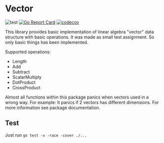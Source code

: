 # Vector

![test](https://github.com/idexter/vector/workflows/test/badge.svg)
[![Go Report Card](https://goreportcard.com/badge/github.com/idexter/vector)](https://goreportcard.com/report/github.com/idexter/vector)
[![codecov](https://codecov.io/gh/idexter/vector/branch/master/graph/badge.svg?token=LHA4hN5boC)](undefined)

This library provides basic implementation of linear algebra "vector" data structure with basic operations.
It was made as small test assignment. So only basic things has been implemented.

Supported operations:
- Length
- Add
- Subtract
- ScalarMultiply
- DotProduct
- CrossProduct

Almost all functions within this package panics when vectors used in a wrong way.
For example: It panics if 2 vectors has different dimensions. 
For more information see package documentation.

## Test

Just run `go test -v -race -cover ./...`
